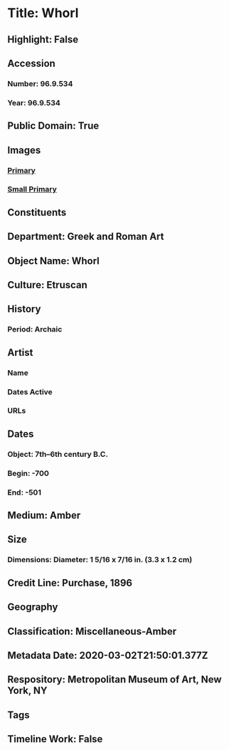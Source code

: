 # Title: Whorl
## Highlight: False
## Accession
### Number: 96.9.534
### Year: 96.9.534
## Public Domain: True
## Images
### [Primary](https://images.metmuseum.org/CRDImages/gr/original/sf969534.jpg)
### [Small Primary](https://images.metmuseum.org/CRDImages/gr/web-large/sf969534.jpg)
## Constituents
## Department: Greek and Roman Art
## Object Name: Whorl
## Culture: Etruscan
## History
### Period: Archaic
## Artist
### Name
### Dates Active
### URLs
## Dates
### Object: 7th–6th century B.C.
### Begin: -700
### End: -501
## Medium: Amber
## Size
### Dimensions: Diameter: 1 5/16 x 7/16 in. (3.3 x 1.2 cm)
## Credit Line: Purchase, 1896
## Geography
## Classification: Miscellaneous-Amber
## Metadata Date: 2020-03-02T21:50:01.377Z
## Respository: Metropolitan Museum of Art, New York, NY
## Tags
## Timeline Work: False